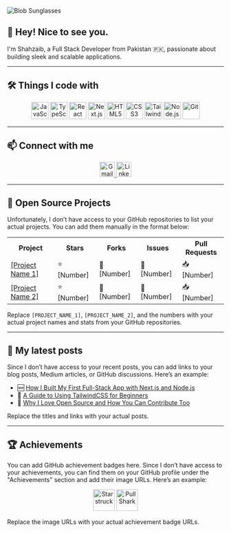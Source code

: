 ![Blob Sunglasses](https://emojis.slackmojis.com/emojis/images/1531849430/4246/blob-sunglasses.gif?1531849430)

## 👋 Hey! Nice to see you.
I'm Shahzaib, a Full Stack Developer from Pakistan 🇵🇰, passionate about building sleek and scalable applications.

---

## 🛠️ Things I code with
<div align="center">
  <img src="https://cdn.jsdelivr.net/gh/devicons/devicon/icons/javascript/javascript-original.svg" height="40" alt="JavaScript" />
  <img src="https://cdn.jsdelivr.net/gh/devicons/devicon/icons/typescript/typescript-original.svg" height="40" alt="TypeScript" />
  <img src="https://cdn.jsdelivr.net/gh/devicons/devicon/icons/react/react-original.svg" height="40" alt="React" />
  <img src="https://cdn.jsdelivr.net/gh/devicons/devicon/icons/nextjs/nextjs-original.svg" height="40" alt="Next.js" />
  <img src="https://cdn.jsdelivr.net/gh/devicons/devicon/icons/html5/html5-original.svg" height="40" alt="HTML5" />
  <img src="https://cdn.jsdelivr.net/gh/devicons/devicon/icons/css3/css3-original.svg" height="40" alt="CSS3" />
  <img src="https://cdn.simpleicons.org/tailwindcss/06B6D4" height="40" alt="TailwindCSS" />
  <img src="https://cdn.simpleicons.org/nodedotjs/339933" height="40" alt="Node.js" />
  <img src="https://www.vectorlogo.zone/logos/git-scm/git-scm-icon.svg" height="40" alt="Git" />
</div>

---

## 📫 Connect with me
<div align="center">
  <a href="mailto:mohammadshahzaib2004@gmail.com" target="_blank">
    <img src="https://img.shields.io/static/v1?message=Gmail&logo=gmail&label=&color=D14836&logoColor=white&labelColor=&style=for-the-badge" height="35" alt="Gmail" />
  </a>
  <a href="https://www.linkedin.com/in/muhammad-shahzaib-khan-9475882b5/" target="_blank">
    <img src="https://img.shields.io/static/v1?message=LinkedIn&logo=linkedin&label=&color=0077B5&logoColor=white&labelColor=&style=for-the-badge" height="35" alt="LinkedIn" />
  </a>
</div>

---

## 🌟 Open Source Projects
Unfortunately, I don’t have access to your GitHub repositories to list your actual projects. You can add them manually in the format below:

<div align="center">
  <table>
    <tr>
      <th>Project</th>
      <th>Stars</th>
      <th>Forks</th>
      <th>Issues</th>
      <th>Pull Requests</th>
    </tr>
    <tr>
      <td><a href="https://github.com/Shahzaib-Khan-200024/[PROJECT_NAME_1]">[Project Name 1]</a></td>
      <td>⭐ [Number]</td>
      <td>🍴 [Number]</td>
      <td>🐞 [Number]</td>
      <td>📥 [Number]</td>
    </tr>
    <tr>
      <td><a href="https://github.com/Shahzaib-Khan-200024/[PROJECT_NAME_2]">[Project Name 2]</a></td>
      <td>⭐ [Number]</td>
      <td>🍴 [Number]</td>
      <td>🐞 [Number]</td>
      <td>📥 [Number]</td>
    </tr>
  </table>
</div>

Replace `[PROJECT_NAME_1]`, `[PROJECT_NAME_2]`, and the numbers with your actual project names and stats from your GitHub repositories.

---

## 📝 My latest posts
Since I don’t have access to your recent posts, you can add links to your blog posts, Medium articles, or GitHub discussions. Here’s an example:

- 🆕 [How I Built My First Full-Stack App with Next.js and Node.js](https://medium.com/@your-username/link-to-post)
- 🔧 [A Guide to Using TailwindCSS for Beginners](https://medium.com/@your-username/link-to-post)
- 🚀 [Why I Love Open Source and How You Can Contribute Too](https://medium.com/@your-username/link-to-post)

Replace the titles and links with your actual posts.

---

## 🏆 Achievements
You can add GitHub achievement badges here. Since I don’t have access to your achievements, you can find them on your GitHub profile under the "Achievements" section and add their image URLs. Here’s an example:

<div align="center">
  <img src="https://github.githubassets.com/images/modules/profile/achievements/starstruck-default.png" height="50" alt="Starstruck" />
  <img src="https://github.githubassets.com/images/modules/profile/achievements/pull-shark-default.png" height="50" alt="Pull Shark" />
</div>

Replace the image URLs with your actual achievement badge URLs.
